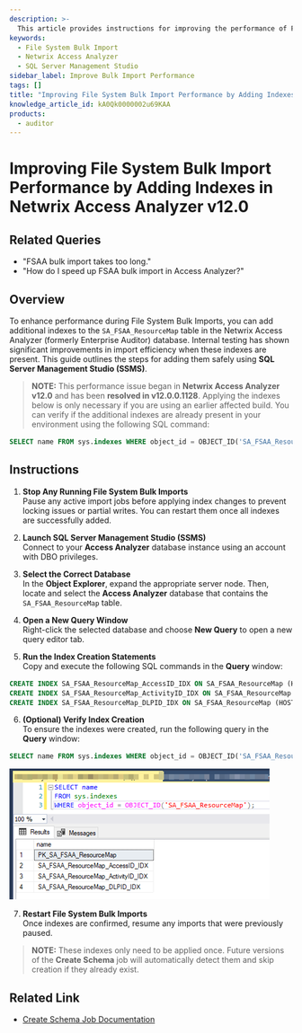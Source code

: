 ```yaml
---
description: >-
  This article provides instructions for improving the performance of File System Bulk Imports in Netwrix Access Analyzer by adding indexes to the SA_FSAA_ResourceMap table.
keywords:
  - File System Bulk Import
  - Netwrix Access Analyzer
  - SQL Server Management Studio
sidebar_label: Improve Bulk Import Performance
tags: []
title: "Improving File System Bulk Import Performance by Adding Indexes in Netwrix Access Analyzer v12.0"
knowledge_article_id: kA0Qk0000002u69KAA
products:
  - auditor
---
```


# Improving File System Bulk Import Performance by Adding Indexes in Netwrix Access Analyzer v12.0

## Related Queries

- "FSAA bulk import takes too long."
- "How do I speed up FSAA bulk import in Access Analyzer?"

## Overview

To enhance performance during File System Bulk Imports, you can add additional indexes to the `SA_FSAA_ResourceMap` table in the Netwrix Access Analyzer (formerly Enterprise Auditor) database. Internal testing has shown significant improvements in import efficiency when these indexes are present. This guide outlines the steps for adding them safely using **SQL Server Management Studio (SSMS)**.

> **NOTE:** This performance issue began in **Netwrix Access Analyzer v12.0** and has been **resolved in v12.0.0.1128**. Applying the indexes below is only necessary if you are using an earlier affected build. You can verify if the additional indexes are already present in your environment using the following SQL command:

```sql
SELECT name FROM sys.indexes WHERE object_id = OBJECT_ID('SA_FSAA_ResourceMap');
```

## Instructions

1. **Stop Any Running File System Bulk Imports**  
   Pause any active import jobs before applying index changes to prevent locking issues or partial writes. You can restart them once all indexes are successfully added.

2. **Launch SQL Server Management Studio (SSMS)**  
   Connect to your **Access Analyzer** database instance using an account with DBO privileges.

3. **Select the Correct Database**  
   In the **Object Explorer**, expand the appropriate server node. Then, locate and select the **Access Analyzer** database that contains the `SA_FSAA_ResourceMap` table.

4. **Open a New Query Window**  
   Right-click the selected database and choose **New Query** to open a new query editor tab.

5. **Run the Index Creation Statements**  
   Copy and execute the following SQL commands in the **Query** window:

```sql
CREATE INDEX SA_FSAA_ResourceMap_AccessID_IDX ON SA_FSAA_ResourceMap (HOST, AccessID);
CREATE INDEX SA_FSAA_ResourceMap_ActivityID_IDX ON SA_FSAA_ResourceMap (HOST, ActivityID);
CREATE INDEX SA_FSAA_ResourceMap_DLPID_IDX ON SA_FSAA_ResourceMap (HOST, DLPID);
```

6. **(Optional) Verify Index Creation**  
   To ensure the indexes were created, run the following query in the **Query** window:

```sql
SELECT name FROM sys.indexes WHERE object_id = OBJECT_ID('SA_FSAA_ResourceMap');
```

![SQL Server Management Studio showing index names for the SA_FSAA_ResourceMap table](./images/servlet_image_69209af72eac.png)

7. **Restart File System Bulk Imports**  
   Once indexes are confirmed, resume any imports that were previously paused.

> **NOTE:** These indexes only need to be applied once. Future versions of the **Create Schema** job will automatically detect them and skip creation if they already exist.

## Related Link

- [Create Schema Job Documentation](/docs/accessanalyzer/12.0/solutions/filesystem/collection/0-create_schema)
